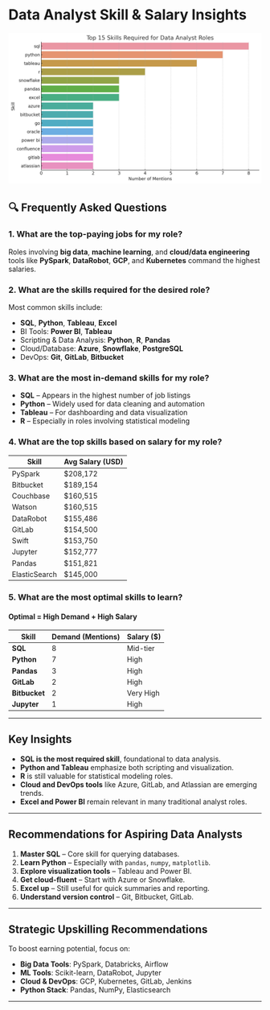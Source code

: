 # Data Analyst Skill & Salary Insights

![Top 15 Data Analyst Skills](/sql_load/project_sql/output.png)

## 🔍 Frequently Asked Questions

### 1. What are the top-paying jobs for my role?
Roles involving **big data**, **machine learning**, and **cloud/data engineering** tools like **PySpark**, **DataRobot**, **GCP**, and **Kubernetes** command the highest salaries.

### 2. What are the skills required for the desired role?
Most common skills include:
- **SQL**, **Python**, **Tableau**, **Excel**
- BI Tools: **Power BI**, **Tableau**
- Scripting & Data Analysis: **Python**, **R**, **Pandas**
- Cloud/Database: **Azure**, **Snowflake**, **PostgreSQL**
- DevOps: **Git**, **GitLab**, **Bitbucket**

### 3. What are the most in-demand skills for my role?
- **SQL** – Appears in the highest number of job listings
- **Python** – Widely used for data cleaning and automation
- **Tableau** – For dashboarding and data visualization
- **R** – Especially in roles involving statistical modeling

### 4. What are the top skills based on salary for my role?
| Skill           | Avg Salary (USD) |
|----------------|------------------|
| PySpark         | $208,172         |
| Bitbucket       | $189,154         |
| Couchbase       | $160,515         |
| Watson          | $160,515         |
| DataRobot       | $155,486         |
| GitLab          | $154,500         |
| Swift           | $153,750         |
| Jupyter         | $152,777         |
| Pandas          | $151,821         |
| ElasticSearch   | $145,000         |

### 5. What are the most optimal skills to learn?
#### **Optimal = High Demand + High Salary**
| Skill         | Demand (Mentions) | Salary ($) |
|---------------|-------------------|------------|
| **SQL**        | 8                 | Mid-tier   |
| **Python**     | 7                 | High        |
| **Pandas**     | 3                 | High        |
| **GitLab**     | 2                 | High        |
| **Bitbucket**  | 2                 | Very High   |
| **Jupyter**    | 1                 | High        |

---

## Key Insights

- **SQL is the most required skill**, foundational to data analysis.
- **Python and Tableau** emphasize both scripting and visualization.
- **R** is still valuable for statistical modeling roles.
- **Cloud and DevOps tools** like Azure, GitLab, and Atlassian are emerging trends.
- **Excel and Power BI** remain relevant in many traditional analyst roles.

---

## Recommendations for Aspiring Data Analysts

1. **Master SQL** – Core skill for querying databases.
2. **Learn Python** – Especially with `pandas`, `numpy`, `matplotlib`.
3. **Explore visualization tools** – Tableau and Power BI.
4. **Get cloud-fluent** – Start with Azure or Snowflake.
5. **Excel up** – Still useful for quick summaries and reporting.
6. **Understand version control** – Git, Bitbucket, GitLab.

---

## Strategic Upskilling Recommendations

To boost earning potential, focus on:

- **Big Data Tools**: PySpark, Databricks, Airflow  
- **ML Tools**: Scikit-learn, DataRobot, Jupyter  
- **Cloud & DevOps**: GCP, Kubernetes, GitLab, Jenkins  
- **Python Stack**: Pandas, NumPy, Elasticsearch  

---

